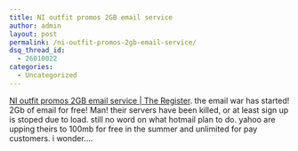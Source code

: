 ```yaml
---
title: NI outfit promos 2GB email service
author: admin
layout: post
permalink: /ni-outfit-promos-2gb-email-service/
dsq_thread_id:
  - 26010022
categories:
  - Uncategorized
---
```

[NI outfit promos 2GB email service | The Register][1]. the email war has started! 2Gb of email for free! Man! their servers have been killed, or at least sign up is stoped due to load. still no word on what hotmail plan to do. yahoo are upping theirs to 100mb for free in the summer and unlimited for pay customers. i wonder&#8230;.

 [1]: http://www.theregister.co.uk/2004/06/02/tolkien_email/